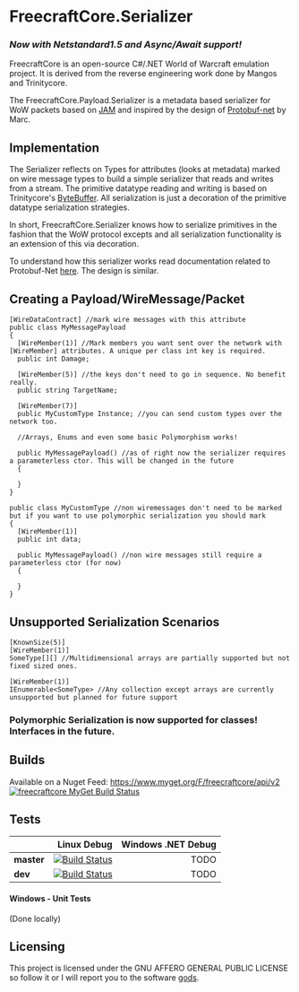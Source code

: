 # FreecraftCore.Serializer
### *Now with Netstandard1.5 and Async/Await support!*
FreecraftCore is an open-source C#/.NET World of Warcraft emulation project. It is derived from the reverse engineering work done by Mangos and Trinitycore.

The FreecraftCore.Payload.Serializer is a metadata based serializer for WoW packets based on [JAM](https://www.youtube.com/watch?v=hCsEHYwjqVE) and inspired by the design of [Protobuf-net](https://github.com/mgravell/protobuf-net) by Marc.

## Implementation

The Serializer reflects on Types for attributes (looks at metadata) marked on wire message types to build a simple serializer that reads and writes from a stream. The primitive datatype reading and writing is based on Trinitycore's [ByteBuffer](https://github.com/TrinityCore/TrinityCore/blob/3.3.5/src/server/shared/Packets/ByteBuffer.h). All serialization is just a decoration of the primitive datatype serialization strategies. 

In short, FreecraftCore.Serializer knows how to serialize primitives in the fashion that the WoW protocol excepts and all serialization functionality is an extension of this via decoration.

To understand how this serializer works read documentation related to Protobuf-Net [here](https://www.codeproject.com/articles/642677/protobuf-net-the-unofficial-manual). The design is similar.

## Creating a Payload/WireMessage/Packet

```
[WireDataContract] //mark wire messages with this attribute
public class MyMessagePayload
{
  [WireMember(1)] //Mark members you want sent over the network with [WireMember] attributes. A unique per class int key is required.
  public int Damage;
 
  [WireMember(5)] //the keys don't need to go in sequence. No benefit really.
  public string TargetName;
  
  [WireMember(7)]
  public MyCustomType Instance; //you can send custom types over the network too.
  
  //Arrays, Enums and even some basic Polymorphism works!
  
  public MyMessagePayload() //as of right now the serializer requires a parameterless ctor. This will be changed in the future
  {
  
  }
}

public class MyCustomType //non wiremessages don't need to be marked but if you want to use polymorphic serialization you should mark
{
  [WireMember(1)]
  public int data;
  
  public MyMessagePayload() //non wire messages still require a parameterless ctor (for now)
  {
  
  }
}
```

## Unsupported Serialization Scenarios

```
[KnownSize(5)]
[WireMember(1)]
SomeType[][] //Multidimensional arrays are partially supported but not fixed sized ones.
```

```
[WireMember(1)]
IEnumerable<SomeType> //Any collection except arrays are currently unsupported but planned for future support
```
### Polymorphic Serialization is now supported for classes! Interfaces in the future.

## Builds

Available on a Nuget Feed: https://www.myget.org/F/freecraftcore/api/v2 [![freecraftcore MyGet Build Status](https://www.myget.org/BuildSource/Badge/freecraftcore?identifier=c9b72800-10c2-49c7-a779-feda4e1da5af)](https://www.myget.org/)

## Tests

|    | Linux Debug | Windows .NET Debug |
|:---|----------------:|------------------:|
|**master**| [![Build Status](https://travis-ci.org/FreecraftCore/FreecraftCore.Serializer.svg?branch=master)](https://travis-ci.org/FreecraftCore/FreecraftCore.Serializer) | TODO |
|**dev**| [![Build Status](https://travis-ci.org/FreecraftCore/FreecraftCore.Serializer.svg?branch=dev)](https://travis-ci.org/FreecraftCore/FreecraftCore.Serializer) | TODO |

#### Windows - Unit Tests

(Done locally)

## Licensing

This project is licensed under the GNU AFFERO GENERAL PUBLIC LICENSE so follow it or I will report you to the software [gods](https://www.gnu.org/licenses/gpl-violation.en.html).
